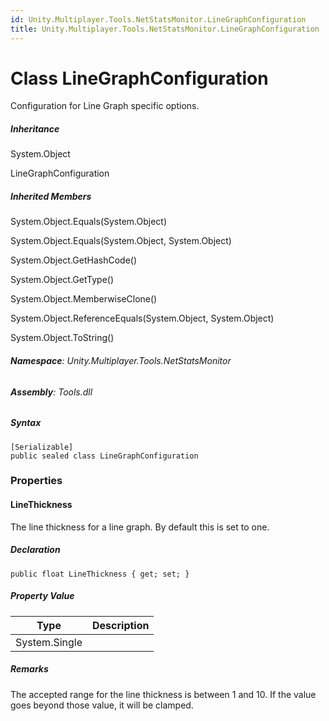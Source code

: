 ```yaml
---
id: Unity.Multiplayer.Tools.NetStatsMonitor.LineGraphConfiguration
title: Unity.Multiplayer.Tools.NetStatsMonitor.LineGraphConfiguration
---
```






# Class LineGraphConfiguration



Configuration for Line Graph specific options.









##### Inheritance



System.Object





LineGraphConfiguration







##### Inherited Members



System.Object.Equals(System.Object)





System.Object.Equals(System.Object, System.Object)





System.Object.GetHashCode()





System.Object.GetType()





System.Object.MemberwiseClone()





System.Object.ReferenceEquals(System.Object, System.Object)





System.Object.ToString()





###### **Namespace**: Unity.Multiplayer.Tools.NetStatsMonitor

###### **Assembly**: Tools.dll

##### Syntax



``` lang-csharp
[Serializable]
public sealed class LineGraphConfiguration
```



### Properties

#### LineThickness



The line thickness for a line graph. By default this is set to one.







##### Declaration



``` lang-csharp
public float LineThickness { get; set; }
```



##### Property Value

| Type          | Description |
|---------------|-------------|
| System.Single |             |

##### Remarks



The accepted range for the line thickness is between 1 and 10. If the
value goes beyond those value, it will be clamped.


